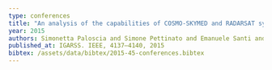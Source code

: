 ```yaml
---
type: conferences
title: "An analysis of the capabilities of COSMO-SKYMED and RADARSAT systems for agricultural area monitoring"
year: 2015
authors: Simonetta Paloscia and Simone Pettinato and Emanuele Santi and Claudia Notarnicola and Felix Greifeneder and Giovanni Cuozzo and I. Nicolini and Begüm Demir and Lorenzo Bruzzone
published_at: IGARSS. IEEE, 4137–4140, 2015
bibtex: /assets/data/bibtex/2015-45-conferences.bibtex 
---
```

